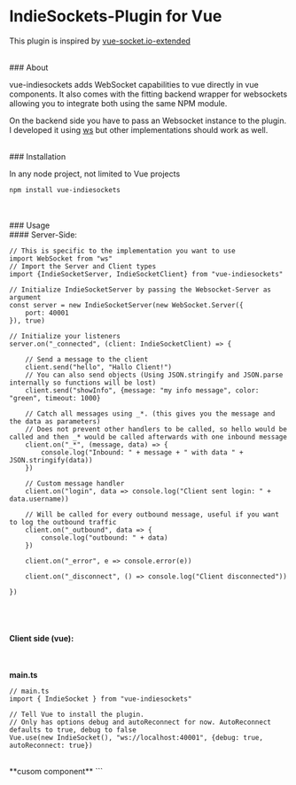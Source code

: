 # IndieSockets-Plugin for Vue
This plugin is inspired by [vue-socket.io-extended](https://www.npmjs.com/package/vue-socket.io-extended)


<br>
### About

vue-indiesockets adds WebSocket capabilities to vue directly in vue components.
It also comes with the fitting backend wrapper for websockets allowing you to integrate both using the same NPM module.

On the backend side you have to pass an Websocket instance to the plugin. I developed it using [ws](https://www.npmjs.com/package/ws) but other implementations should work as well. 

<br>
### Installation

In any node project, not limited to Vue projects
```
npm install vue-indiesockets
```

<br>
<br>
### Usage

<br>
#### Server-Side:

```
// This is specific to the implementation you want to use
import WebSocket from "ws"
// Import the Server and Client types
import {IndieSocketServer, IndieSocketClient} from "vue-indiesockets"

// Initialize IndieSocketServer by passing the Websocket-Server as argument
const server = new IndieSocketServer(new WebSocket.Server({
	port: 40001
}), true)

// Initialize your listeners
server.on("_connected", (client: IndieSocketClient) => {
	
    // Send a message to the client
    client.send("hello", "Hallo Client!")
    // You can also send objects (Using JSON.stringify and JSON.parse internally so functions will be lost)
    client.send("showInfo", {message: "my info message", color: "green", timeout: 1000}

    // Catch all messages using _*. (this gives you the message and the data as parameters)
	// Does not prevent other handlers to be called, so hello would be called and then _* would be called afterwards with one inbound message
    client.on("_*", (message, data) => {
        console.log("Inbound: " + message + " with data " + JSON.stringify(data))
    })

    // Custom message handler
    client.on("login", data => console.log("Client sent login: " + data.username))

    // Will be called for every outbound message, useful if you want to log the outbound traffic
    client.on("_outbound", data => {
        console.log("outbound: " + data)
    })
    
    client.on("_error", e => console.error(e))
    
    client.on("_disconnect", () => console.log("Client disconnected"))
    
})
```

<br>
<br>

#### Client side (vue):

<br>

**main.ts**
```
// main.ts
import { IndieSocket } from "vue-indiesockets"

// Tell Vue to install the plugin.
// Only has options debug and autoReconnect for now. AutoReconnect defaults to true, debug to false
Vue.use(new IndieSocket(), "ws://localhost:40001", {debug: true, autoReconnect: true})
```

<br>
**cusom component**
```
<template>
	<div>
        <!-- You can use this.$socket.connected to check if the websocket is currently connected -->
        <p>Connected: {{this.$socket.connected}}</p>
        <p>{{this.message}}</p>
    </div>
</template>

<script>
export default {
	data: () => ({
		message: "",
	}),
	// Add the sockets object to your component and add handlers in there
    sockets: {
        // Custom handler called when the server does client.send("hello", "hello client!")
		hello(data) {
			this.message = data;
            // Send something back to the server
			this.$socket.send("hallo", "Hello Server!")
		}
	}
};
</script>
```


